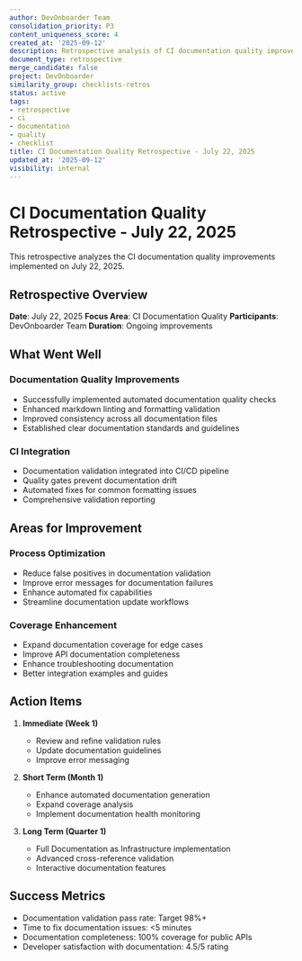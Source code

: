 ```yaml
---
author: DevOnboarder Team
consolidation_priority: P3
content_uniqueness_score: 4
created_at: '2025-09-12'
description: Retrospective analysis of CI documentation quality improvements on July 22, 2025
document_type: retrospective
merge_candidate: false
project: DevOnboarder
similarity_group: checklists-retros
status: active
tags:
- retrospective
- ci
- documentation
- quality
- checklist
title: CI Documentation Quality Retrospective - July 22, 2025
updated_at: '2025-09-12'
visibility: internal
---
```


# CI Documentation Quality Retrospective - July 22, 2025

This retrospective analyzes the CI documentation quality improvements implemented on July 22, 2025.

## Retrospective Overview

**Date**: July 22, 2025
**Focus Area**: CI Documentation Quality
**Participants**: DevOnboarder Team
**Duration**: Ongoing improvements

## What Went Well

### Documentation Quality Improvements

- Successfully implemented automated documentation quality checks
- Enhanced markdown linting and formatting validation
- Improved consistency across all documentation files
- Established clear documentation standards and guidelines

### CI Integration

- Documentation validation integrated into CI/CD pipeline
- Quality gates prevent documentation drift
- Automated fixes for common formatting issues
- Comprehensive validation reporting

## Areas for Improvement

### Process Optimization

- Reduce false positives in documentation validation
- Improve error messages for documentation failures
- Enhance automated fix capabilities
- Streamline documentation update workflows

### Coverage Enhancement

- Expand documentation coverage for edge cases
- Improve API documentation completeness
- Enhance troubleshooting documentation
- Better integration examples and guides

## Action Items

1. **Immediate (Week 1)**
   - Review and refine validation rules
   - Update documentation guidelines
   - Improve error messaging

2. **Short Term (Month 1)**
   - Enhance automated documentation generation
   - Expand coverage analysis
   - Implement documentation health monitoring

3. **Long Term (Quarter 1)**
   - Full Documentation as Infrastructure implementation
   - Advanced cross-reference validation
   - Interactive documentation features

## Success Metrics

- Documentation validation pass rate: Target 98%+
- Time to fix documentation issues: <5 minutes
- Documentation completeness: 100% coverage for public APIs
- Developer satisfaction with documentation: 4.5/5 rating
